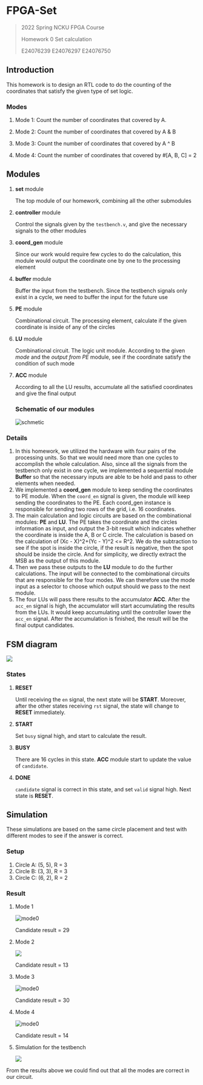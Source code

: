 # FPGA-Set

> 2022 Spring  NCKU FPGA Course
>
> Homework 0 Set calculation
>
> E24076239 E24076297 E24076750

## Introduction

This homework is to design an RTL code to do the counting of the coordinates that satisfy the given type of set logic.

### Modes

1. Mode 1: Count the number of coordinates that covered by A.
2. Mode 2: Count the number of coordinates that covered by A & B
3. Mode 3: Count the number of coordinates that covered by A ^ B

4. Mode 4: Count the number of coordinates that covered by #[A, B, C] = 2

## Modules

1. **set** module

   The top module of our homework, combining all the other submodules

2. **controller** module

   Control the signals given by the `testbench.v`, and give the necessary signals to the other modules

3. **coord_gen** module

   Since our work would require few cycles to do the calculation, this module would output the coordinate one by one to the processing element

4. **buffer** module

   Buffer the input from the testbench. Since the testbench signals only exist in a cycle, we need to buffer the input for the future use

5. **PE** module

   Combinational circuit. The processing element, calculate if the given coordinate is inside of any of the circles

6. **LU** module

   Combinational circuit. The logic unit module. According to the given *mode* and the *output from PE* module, see if the coordinate satisfy the condition of such mode

7. **ACC** module

   According to all the LU results, accumulate all the satisfied coordinates and give the final output
   
   
   
   ### Schematic of our modules
   
   ![schmetic](./images/schmetic.png)



### Details

1. In this homework, we utilized the hardware with four pairs of the processing units. So that we would need more than one cycles to accomplish the whole calculation. Also, since all the signals from the testbench only exist in one cycle, we implemented a sequential module **Buffer** so that the necessary inputs are able to be hold and pass to other elements when needed.
2. We implemented a **coord_gen** module to keep sending the coordinates to PE module. When the `coord_en` signal is given, the module will keep sending the coordinates to the PE. Each coord_gen instance is responsible for sending two rows of the grid, i.e. 16 coordinates.
3. The main calculation and logic circuits are based on the combinational modules: **PE** and **LU**. The PE takes the coordinate and the circles information as input, and output the 3-bit result which indicates whether the coordinate is inside the A, B or C circle. The calculation is based on the calculation of (Xc - X)^2+(Yc - Y)^2 <= R^2. We do the subtraction to see if the spot is inside the circle, if the result is negative, then the spot should be inside the circle. And for simplicity, we directly extract the MSB as the output of this module.
1. Then we pass these outputs to the **LU** module to do the further calculations. The input will be connected to the combinational circuits that are responsible for the four modes. We can therefore use the mode input as a selector to choose which output should we pass to the next module.
2. The four LUs will pass there results to the accumulator **ACC**. After the `acc_en` signal is high, the accumulator will start accumulating the results from the LUs. It would keep accumulating until the controller lower the `acc_en` signal. After the accumulation is finished, the result will be the final output candidates.

## FSM diagram

![](./images/FSM.png)

### States

1. **RESET** 

   Until receiving the `en`  signal, the next state will be **START**. Moreover, after the other states receiving `rst` signal, the state will change to **RESET** immediately. 

2. **START** 

   Set `busy` signal high, and start to calculate the result.

3. **BUSY** 

   There are 16 cycles in this state. **ACC** module start to update the value of `candidate`. 

4. **DONE**

   `candidate` signal is correct in this state, and set `valid` signal high. Next state is **RESET**.

## Simulation

These simulations are based on the same circle placement and test with different modes to see if the answer is correct.

### Setup

1. Circle A: (5, 5), R = 3
2. Circle B: (3, 3), R = 3
3. Circle C: (6, 2), R = 2

### Result

1. Mode 1

   ![mode0](./images/mode0.png)

   Candidate result = 29

2. Mode 2

   ![](./images/mode1.png)

   Candidate result = 13

3. Mode 3

   ![mode0](./images/mode2.png)

   Candidate result = 30

4. Mode 4

   ![mode0](./images/mode3.png)

   Candidate result = 14

5. Simulation for the testbench

   ![](./images/tb.png)

From the results above we could find out that all  the modes are correct in our circuit.

